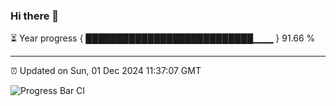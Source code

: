 ### Hi there 👋

⏳ Year progress { ███████████████████████████▁▁▁ } 91.66 %

---

⏰ Updated on Sun, 01 Dec 2024 11:37:07 GMT

![Progress Bar CI](https://github.com/IshwaranRudhara/GIT-ACTION/workflows/Progress%20Bar%20CI/badge.svg)
